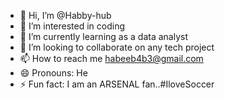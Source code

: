 - 👋 Hi, I’m @Habby-hub
- 👀 I’m interested in coding
- 🌱 I’m currently learning as a data analyst
- 💞️ I’m looking to collaborate on any tech project
- 📫 How to reach me habeeb4b3@gmail.com
- 😄 Pronouns: He
- ⚡ Fun fact: I am an ARSENAL fan..#IloveSoccer

<!---
Habby-hub/Habby-hub is a ✨ special ✨ repository because its `README.md` (this file) appears on your GitHub profile.
You can click the Preview link to take a look at your changes.
--->
